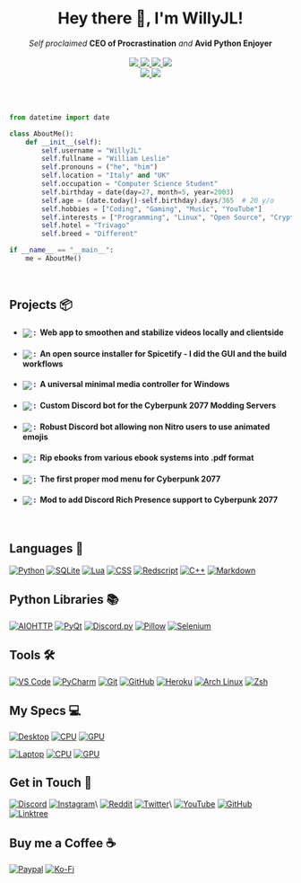 <h1 align="center">Hey there 👋, I'm WillyJL!</h1>
<p align="center">
    <i>Self proclaimed</i> <b>CEO of Procrastination</b> <i>and</i> <b>Avid Python Enjoyer</b>
    <br />
    <br />
    <a href="https://hits.seeyoufarm.com/">
        <img src="https://hits.seeyoufarm.com/api/count/incr/badge.svg?url=https%3A%2F%2Fgithub.com%2FWilly-JL&title_bg=%232D2D2D&count_bg=%2300CC69&icon=github.svg&icon_color=%23E7E7E7&title=Views%20%28Day%20%2F%20All%29&edge_flat=false" />
    </a>
    <a href="https://github.com/STRRL/serverless-github-badges">
        <img src="https://badges.strrl.dev/years/Willy-JL?style=flat&labelColor=333333&logoColor=E7E7E7&color=0089FF&label=Years&logo=github" />
    </a>
    <a href="https://github.com/Willy-JL?tab=followers">
        <img src="https://img.shields.io/github/followers/Willy-JL?labelColor=333333&logoColor=E7E7E7&color=8939FF&label=Followers&logo=github" />
    </a>
    <a href="#">
        <img src="https://img.shields.io/github/stars/Willy-JL?affiliations=OWNER%2CCOLLABORATOR&labelColor=333333&logoColor=E7E7E7&color=EEAA00&label=Stars&logo=github" />
    </a>
    <br />
    <a href="#">
        <img src="https://img.shields.io/badge/Open_Source-❤-FF0069?style=flat&labelColor=333333&logoColor=E7E7E7">
    </a>
    <a href="#">
        <img src="https://img.shields.io/badge/PRs-Welcome-00CC00?style=flat&labelColor=333333&logoColor=E7E7E7">
    </a>
</p>

<br />

<br />

```py
from datetime import date

class AboutMe():
    def __init__(self):
        self.username = "WillyJL"
        self.fullname = "William Leslie"
        self.pronouns = ("he", "him")
        self.location = "Italy" and "UK"
        self.occupation = "Computer Science Student"
        self.birthday = date(day=27, month=5, year=2003)
        self.age = (date.today()-self.birthday).days/365  # 20 y/o
        self.hobbies = ["Coding", "Gaming", "Music", "YouTube"]
        self.interests = ["Programming", "Linux", "Open Source", "Crypto"]
        self.hotel = "Trivago"
        self.breed = "Different"

if __name__ == "__main__":
    me = AboutMe()
```

<br />

Projects 📦
-----------

- #### <a href="https://github.com/Willy-JL/SmoothieVid"><img align="center" src="https://img.shields.io/badge/-SmoothieVid-D02670?style=for-the-badge"></a> :&nbsp; Web app to smoothen and stabilize videos locally and clientside

- #### <a href="https://github.com/ohitstom/spicetify-easyinstall"><img align="center" src="https://img.shields.io/github/v/release/ohitstom/spicetify-easyinstall?label=Spicetify-EasyInstall&style=for-the-badge&labelColor=E84F41&color=F48C38"></a> :&nbsp; An open source installer for Spicetify - I did the GUI and the build workflows

- #### <a href="https://github.com/Willy-JL/Soundy"><img align="center" src="https://img.shields.io/github/v/release/Willy-JL/Soundy?label=Soundy&style=for-the-badge&labelColor=3079EA&color=885DEA"></a> :&nbsp; A universal minimal media controller for Windows

- #### <a href="https://github.com/Willy-JL/ALTIERA-Bot"><img align="center" src="https://img.shields.io/badge/-A.L.T.I.E.R.A.-BCBD0A?style=for-the-badge"></a> :&nbsp; Custom Discord bot for the Cyberpunk 2077 Modding Servers

- #### <a href="https://github.com/Willy-JL/Animate-My-Emojis"><img align="center" src="https://img.shields.io/badge/-Animate_My_Emojis-887BFA?style=for-the-badge"></a> :&nbsp; Robust Discord bot allowing non Nitro users to use animated emojis

- #### <a href="https://github.com/Willy-JL/Ebook-Rippa"><img align="center" src="https://img.shields.io/badge/-Ebook_Rippa-DC2222?style=for-the-badge"></a> :&nbsp; Rip ebooks from various ebook systems into .pdf format

- #### <a href="https://github.com/Willy-JL/Str8up-Menu"><img align="center" src="https://img.shields.io/github/v/release/Willy-JL/Str8up-Menu?label=Str8up%20Menu&style=for-the-badge&labelColor=02ACD6&color=BCBD0A"></a> :&nbsp; The first proper mod menu for Cyberpunk 2077

- #### <a href="https://github.com/Willy-JL/CP77-Discord-RPC"><img align="center" src="https://img.shields.io/github/v/release/Willy-JL/CP77-Discord-RPC?label=CP77%20Discord%20RPC&style=for-the-badge&labelColor=4E5EE8&color=887BFA"></a> :&nbsp; Mod to add Discord Rich Presence support to Cyberpunk 2077

<br />

Languages 💾
------------

[![Python](   https://img.shields.io/badge/-Python-333333?style=for-the-badge&logo=python&logoColor=white&labelColor=3776FB    )](https://www.python.org/)
[![SQLite](   https://img.shields.io/badge/-SQLite-333333?style=for-the-badge&logo=sqlite&logoColor=white&labelColor=DF9100    )](https://www.sqlite.org/)
[![Lua](      https://img.shields.io/badge/-Lua-333333?style=for-the-badge&logo=lua&logoColor=white&labelColor=2C39BD          )](https://www.lua.org/)
[![CSS](      https://img.shields.io/badge/-CSS-333333?style=for-the-badge&logo=css3&logoColor=white&labelColor=DD3A0A         )](https://www.w3.org/Style/CSS/)
[![Redscript](https://img.shields.io/badge/-Redscript-333333?style=for-the-badge&logo=swift&logoColor=white&labelColor=DC382D  )](https://github.com/jac3km4/redscript)
[![C++](      https://img.shields.io/badge/-C++-333333?style=for-the-badge&logo=c%2B%2B&logoColor=white&labelColor=00599C      )](https://isocpp.org/)
[![Markdown]( https://img.shields.io/badge/-Markdown-333333?style=for-the-badge&logo=markdown&logoColor=white&labelColor=222222)](https://daringfireball.net/projects/markdown)

Python Libraries 📚
-------------------

[![AIOHTTP](   https://img.shields.io/badge/-AIOHTTP-333333?style=for-the-badge&logo=aiohttp&logoColor=white&labelColor=2C5BB4   )](https://docs.aiohttp.org/en/stable)
[![PyQt](      https://img.shields.io/badge/-PyQt-333333?style=for-the-badge&logo=qt&logoColor=white&labelColor=00BD00           )](https://riverbankcomputing.com/software/pyqt/intro)
[![Discord.py](https://img.shields.io/badge/-Discord.py-333333?style=for-the-badge&logo=discord&logoColor=white&labelColor=5865F2)](https://discordpy.readthedocs.io/en/stable)
[![Pillow](    https://img.shields.io/badge/-Pillow-333333?style=for-the-badge&logo=slickpic&logoColor=white&labelColor=FF880F   )](https://pillow.readthedocs.io/en/stable)
[![Selenium](  https://img.shields.io/badge/-Selenium-333333?style=for-the-badge&logo=selenium&logoColor=white&labelColor=43B02A )](https://selenium-python.readthedocs.io/)

Tools 🛠️
--------

[![VS Code](   https://img.shields.io/badge/-VS_Code-333333?style=for-the-badge&logo=visualstudiocode&logoColor=white&labelColor=007ACC)](https://code.visualstudio.com/)
[![PyCharm](   https://img.shields.io/badge/-PyCharm-333333?style=for-the-badge&logo=pycharm&logoColor=white&labelColor=18BEB9         )](https://www.jetbrains.com/pycharm)
[![Git](       https://img.shields.io/badge/-Git-333333?style=for-the-badge&logo=git&logoColor=white&labelColor=F05032                 )](https://git-scm.com/)
[![GitHub](    https://img.shields.io/badge/-GitHub-333333?style=for-the-badge&logo=github&logoColor=white&labelColor=222222           )](https://github.com/)
[![Heroku](    https://img.shields.io/badge/-Heroku-333333?style=for-the-badge&logo=heroku&logoColor=white&labelColor=7200F8           )](https://www.heroku.com/)
[![Arch Linux](https://img.shields.io/badge/-Arch_Linux-333333?style=for-the-badge&logo=archlinux&logoColor=white&labelColor=1793D1    )](https://archlinux.org/)
[![Zsh](       https://img.shields.io/badge/-Zsh-333333?style=for-the-badge&logo=zelle&logoColor=white&labelColor=FF2299               )](https://www.zsh.org/)

My Specs 💻
-----------

[![Desktop](https://img.shields.io/badge/Custom-Desktop-333333?style=for-the-badge&logo=pcgamingwiki&logoColor=white&labelColor=FF2299)](https://www.youtube.com/watch?v=TSGiyaMM_W8)
[![CPU](https://img.shields.io/badge/-%E2%81%A0%E2%81%A0Core_i5_9600K-333333?style=for-the-badge&logo=intel&logoColor=white&labelColor=0071C5)](https://ark.intel.com/content/www/us/en/ark/products/134896/intel-core-i59600k-processor-9m-cache-up-to-4-60-ghz.html)
[![GPU](https://img.shields.io/badge/-%E2%81%A0%E2%81%A0%E2%81%A0RTX_2060_Strix%E2%81%A0%E2%81%A0%E2%81%A0-333333?style=for-the-badge&logo=nvidia&logoColor=white&labelColor=76B900)](https://rog.asus.com/us/graphics-cards/graphics-cards/rog-strix/rog-strix-rtx2060-6g-gaming-model)

[![Laptop](https://img.shields.io/badge/Huawei-%E2%81%A0%20Laptop%E2%81%A0%E2%81%A0%E2%81%A0%E2%81%A0-333333?style=for-the-badge&logo=huawei&logoColor=white&labelColor=FF2222)](https://consumer.huawei.com/en/laptops/matebook-d-14-2020)
[![CPU](https://img.shields.io/badge/-Ryzen_5_3500U-333333?style=for-the-badge&logo=amd&logoColor=white&labelColor=ED1C24)](https://www.amd.com/en/products/apu/amd-ryzen-5-3500u#product-specs)
[![GPU](https://img.shields.io/badge/-Integrated_GPU-333333?style=for-the-badge&logo=amd&logoColor=white&labelColor=ED1C24)](https://www.amd.com/en/products/apu/amd-ryzen-5-3500u#product-specs)

Get in Touch 📡
---------------

[![Discord](https://img.shields.io/badge/-WillyJL%233633-333333?style=for-the-badge&logo=discord&logoColor=white&labelColor=5865F2)](https://discord.com/channels/@me)
[![Instagram](https://img.shields.io/badge/-@willyjl__-333333?style=for-the-badge&logo=instagram&logoColor=white&labelColor=E4405F)](https://www.instagram.com/willyjl_)\
[![Reddit](https://img.shields.io/badge/-%E2%81%A0%20%E2%81%A0%E2%81%A0%E2%81%A0%E2%81%A0%E2%81%A0%E2%81%A0u%2FWillyJL%E2%81%A0%E2%81%A0%20%E2%81%A0%E2%81%A0%E2%81%A0%E2%81%A0-333333?style=for-the-badge&logo=reddit&logoColor=white&labelColor=FF4500)](https://www.reddit.com/user/WillyJL)
[![Twitter](https://img.shields.io/badge/-@WillyJL__-333333?style=for-the-badge&logo=twitter&logoColor=white&labelColor=1DA1F2)](https://twitter.com/WillyJL_)\
[![YouTube](https://img.shields.io/badge/-%E2%81%A0%20%20%20%E2%81%A0%E2%81%A0%E2%81%A0%E2%81%A0%E2%81%A0WillyJL%E2%81%A0%E2%81%A0%20%20%20%20%E2%81%A0-333333?style=for-the-badge&logo=youtube&logoColor=white&labelColor=FF2222)](https://www.youtube.com/channel/UCxouMwGYdvfKLDP4wb-eUoQ)
[![GitHub](https://img.shields.io/badge/-%E2%81%A0%20Willy--JL%20%E2%81%A0-333333?style=for-the-badge&logo=github&logoColor=white&labelColor=181717)](https://github.com/Willy-JL)\
[![Linktree](https://img.shields.io/badge/-%E2%81%A0%E2%81%A0linktr.ee%2F%E2%81%A0%E2%81%A0%E2%81%A0WillyJL%20%20%20%20%20%20%20%20%20%20%20%20%20%20%20%20%20%20%20%20%E2%81%A0-333333?style=for-the-badge&logo=linktree&logoColor=white&labelColor=29B06B)](https://linktr.ee/WillyJL)

Buy me a Coffee ☕
-----------------

[![Paypal](https://img.shields.io/badge/-WillyJL1-333333?style=for-the-badge&logo=paypal&logoColor=white&labelColor=00457C)](https://paypal.me/willyjl1)
[![Ko-Fi]( https://img.shields.io/badge/-WillyJL-333333?style=for-the-badge&logo=kofi&logoColor=white&labelColor=FF5E5B   )](https://ko-fi.com/willyjl)
